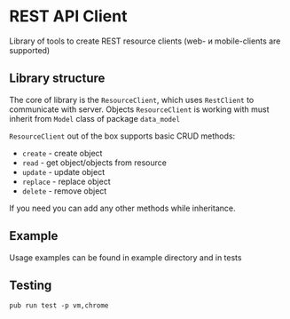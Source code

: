 # REST API Client

Library of tools to create REST resource clients (web- и mobile-clients are supported)

## Library structure

The core of library is the `ResourceClient`, which uses `RestClient` to communicate with server. Objects `ResourceClient` is working with must inherit from `Model` class of package `data_model`

`ResourceClient` out of the box supports basic CRUD methods:
* `create` - create object
* `read` - get object/objects from resource
* `update` - update object
* `replace` - replace object
* `delete` - remove object

If you need you can add any other methods while inheritance.

## Example

Usage examples can be found in example directory and in tests

## Testing

`pub run test -p vm,chrome`